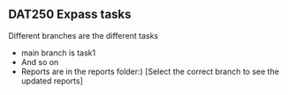 ## DAT250 Expass tasks

Different branches are the different tasks
- main branch is task1
- And so on
- Reports are in the reports folder:) [Select the correct branch to see the updated reports]
